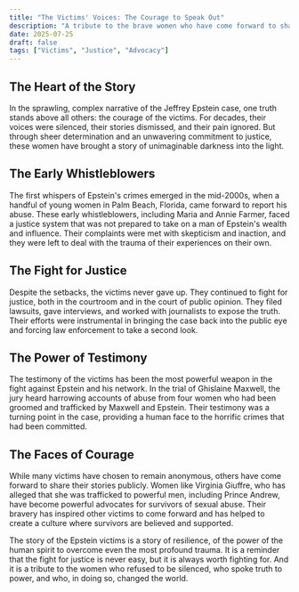 ```yaml
---
title: "The Victims' Voices: The Courage to Speak Out"
description: "A tribute to the brave women who have come forward to share their stories of abuse at the hands of Jeffrey Epstein and his associates, and their long fight for justice."
date: 2025-07-25
draft: false
tags: ["Victims", "Justice", "Advocacy"]
---
```


## The Heart of the Story

In the sprawling, complex narrative of the Jeffrey Epstein case, one truth stands above all others: the courage of the victims. For decades, their voices were silenced, their stories dismissed, and their pain ignored. But through sheer determination and an unwavering commitment to justice, these women have brought a story of unimaginable darkness into the light.

## The Early Whistleblowers

The first whispers of Epstein's crimes emerged in the mid-2000s, when a handful of young women in Palm Beach, Florida, came forward to report his abuse. These early whistleblowers, including Maria and Annie Farmer, faced a justice system that was not prepared to take on a man of Epstein's wealth and influence. Their complaints were met with skepticism and inaction, and they were left to deal with the trauma of their experiences on their own.

## The Fight for Justice

Despite the setbacks, the victims never gave up. They continued to fight for justice, both in the courtroom and in the court of public opinion. They filed lawsuits, gave interviews, and worked with journalists to expose the truth. Their efforts were instrumental in bringing the case back into the public eye and forcing law enforcement to take a second look.

## The Power of Testimony

The testimony of the victims has been the most powerful weapon in the fight against Epstein and his network. In the trial of Ghislaine Maxwell, the jury heard harrowing accounts of abuse from four women who had been groomed and trafficked by Maxwell and Epstein. Their testimony was a turning point in the case, providing a human face to the horrific crimes that had been committed.

## The Faces of Courage

While many victims have chosen to remain anonymous, others have come forward to share their stories publicly. Women like Virginia Giuffre, who has alleged that she was trafficked to powerful men, including Prince Andrew, have become powerful advocates for survivors of sexual abuse. Their bravery has inspired other victims to come forward and has helped to create a culture where survivors are believed and supported.

The story of the Epstein victims is a story of resilience, of the power of the human spirit to overcome even the most profound trauma. It is a reminder that the fight for justice is never easy, but it is always worth fighting for. And it is a tribute to the women who refused to be silenced, who spoke truth to power, and who, in doing so, changed the world.
